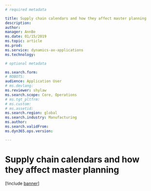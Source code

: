```yaml
---
# required metadata

title: Supply chain calendars and how they affect master planning
description:   
author: 
manager: AnnBe
ms.date: 01/15/2019
ms.topic: article
ms.prod: 
ms.service: dynamics-ax-applications
ms.technology: 

# optional metadata

ms.search.form: 
# ROBOTS: 
audience: Application User
# ms.devlang: 
ms.reviewer: shylaw
ms.search.scope: Core, Operations
# ms.tgt_pltfrm: 
# ms.custom: 
# ms.assetid: 
ms.search.region: global
ms.search.industry: Manufacturing
ms.author: 
ms.search.validFrom: 
ms.dyn365.ops.version: 

---
```


# Supply chain calendars and how they affect master planning

[!include [banner](../includes/banner.md)]

